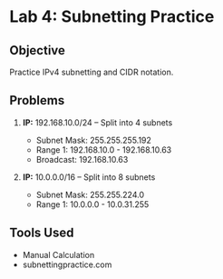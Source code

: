 # Lab 4: Subnetting Practice

## Objective
Practice IPv4 subnetting and CIDR notation.

## Problems

1. **IP:** 192.168.10.0/24 – Split into 4 subnets  
   - Subnet Mask: 255.255.255.192  
   - Range 1: 192.168.10.0 - 192.168.10.63  
   - Broadcast: 192.168.10.63  

2. **IP:** 10.0.0.0/16 – Split into 8 subnets  
   - Subnet Mask: 255.255.224.0  
   - Range 1: 10.0.0.0 - 10.0.31.255  

## Tools Used
- Manual Calculation
- subnettingpractice.com
